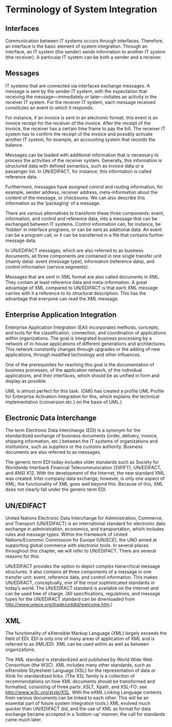 # Terminology of System Integration

## Interfaces

Communication between IT systems occurs through interfaces. Therefore, an interface is the basic element of system integration. Through an interface, an IT system (the sender) sends information to another IT system (the receiver). A particular IT system can be both a sender and a receiver.

## Messages

IT systems that are connected via interfaces exchange messages. A message is sent by the sender IT system, with the expectation that receiving the message—immediately or later—initiates an activity in the receiver IT system. For the receiver IT system, each message received constitutes an event to which it responds.

For instance, if an invoice is sent in an electronic format, this event is an invoice receipt for the receiver of the invoice. After the receipt of the invoice, the receiver has a certain time frame to pay the bill. The receiver IT system has to confirm the receipt of the invoice and possibly activate another IT system, for example, an accounting system that records the balance.

Messages can be loaded with additional information that is necessary to process the activities of the receiver system. Generally, this information is structured data with defined semantics, such as invoice data or a passenger list. In UN/EDIFACT, for instance, this information is called reference data.

Furthermore, messages have assigned control and routing information, for example, sender address, receiver address, meta-information about the content of the message, or checksums. We can also describe this information as the ‘packaging’ of a message.

There are various alternatives to transform these three components: event, information, and control and reference data, into a message that can be exchanged between IT systems. Control information can, for instance, be ‘hidden’ in interface programs, or can be sent as additional data. An event can be a program call, or it can be transferred in a file that contains further message data.

In UN/EDIFACT messages, which are also referred to as business documents, all three components are contained in one single transfer unit (mainly data): event (message type), information (reference data), and control information (service segments).

Messages that are sent in XML format are also called documents in XML. They contain at least reference data and meta-information. A great advantage of XML compared to UN/EDIFACT is that each XML message carries with it a reference to its structural description. This has the advantage that everyone can read the XML message.

## Enterprise Application Integration

Enterprise Application Integration (EAI) incorporates methods, concepts, and tools for the classification, connection, and coordination of applications within organizations. The goal is integrated business processing by a network of in-house applications of different generations and architectures. This network constantly changes through upgrades or the adding of new applications, through modified technology and other influences.

One of the prerequisites for reaching this goal is the documentation of business processes, of the application network, of the individual applications, and their interfaces, which should be as unified in form and display as possible.

UML is almost perfect for this task. (OMG has created a profile UML Profile for Enterprise Activation Integration for this, which explains the technical implementation (conversion etc.) on the basis of UML.)

## Electronic Data Interchange

The term Electronic Data Interchange (EDI) is a synonym for the standardized exchange of business documents (order, delivery, invoice, shipping information, etc.) between the IT systems of organizations and institutions, such as suppliers or the customs authority. Business documents are also referred to as messages.

The generic term EDI today includes older standards such as Society for Worldwide Interbank Financial Telecommunication (SWIFT), UN/EDIFACT, and ANSI X12. With the development of the Internet, the new standard XML was created. Inter-company data exchange, however, is only one aspect of XML; the functionality of XML goes well beyond this. Because of this, XML does not clearly fall under the generic term EDI.

## UN/EDIFACT

United Nations Electronic Data Interchange for Administration, Commerce, and Transport (UN/EDIFACT) is an international standard for electronic data exchange in administration, economics, and transportation, which includes rules and message types. Within the framework of United Nations/Economic Commission for Europe (UN/ECE), the UNO aimed at supporting global commerce with electronic tools. In several places throughout this chapter, we will refer to UN/EDIFACT. There are several reasons for this:

UN/EDIFACT provides the option to depict complex hierarchical message structures. It also contains all three components of a message in one transfer unit: event, reference data, and control information. This makes UN/EDIFACT, conceptually, one of the most sophisticated standards in today’s world.
The UN/EDIFACT standard is available on the Internet and can be used free of charge. (All specifications, regulations, and message types for the UN/EDIFACT standard can be downloaded from http://www.unece.org/trade/untdid/welcome.htm.)

## XML

The functionality of eXtensible Markup Language (XML) largely exceeds the field of EDI. EDI is only one of many areas of application of XML and is referred to as XML/EDI. XML can be used within as well as between organizations.

The XML standard is standardized and published by World Wide Web Consortium (the W3C). XML includes many other standards, such as eXtensible Stylesheet Language (XSL) for the representation of data or Xlink for standardized links. (The XSL family is a collection of recommendations on how XML documents should be transformed and formatted, consisting of three parts: XSLT, Xpath, and XSL-FO: see http://www.w3c.org/style/XSL. With the eXML Linking Language contents from various documents can be linked to each other. This will be an essential part of future system integration tools.) XML evolved much quicker than UN/EDIFACT did, and the use of XML as format for data exchange became accepted in a ‘bottom-up’ manner; the call for standards came much later.
